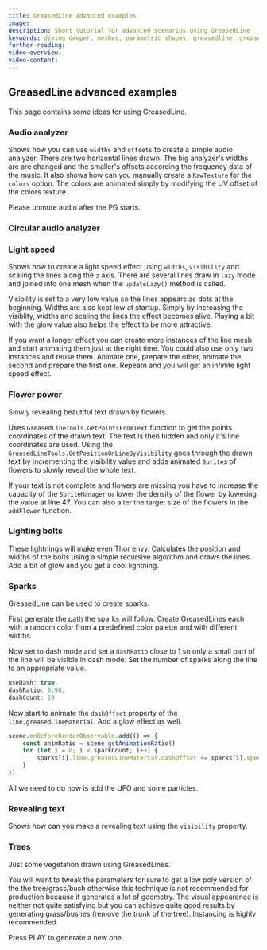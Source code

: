 ```yaml
---
title: GreasedLine advanced examples
image:
description: Short tutorial for advanced scenarios using GreasedLine 
keywords: diving deeper, meshes, parametric shapes, greasedline, greased line
further-reading:
video-overview:
video-content:
---
```


## GreasedLine advanced examples

This page contains some ideas for using GreasedLine.

### Audio analyzer

Shows how you can use `widths` and `offsets` to create a simple audio analyzer. There are two horizontal lines drawn. The big analyzer's widths are are changed and the smaller's offsets according the frequency data of the music. It also shows how can you manually create a `RawTexture` for the `colors` option. The colors are animated simply by modifying the UV offset of the colors texture.

Please unmute audio after the PG starts.

<Playground id="#3N0IS0#2" title="Line audio analyzer" description="A line audio analyzer with GreasedLine." />

### Circular audio analyzer

<Playground id="#H1LRZ3#232" title="Circle audio analyzer" description="A circle shaped audio analyzer with GreasedLine." />

### Light speed

Shows how to create a light speed effect using `widths`, `visibility` and scaling the lines along the `z` axis. There are several lines draw in `lazy` mode and joined into one mesh when the `updateLazy()` method is called. 

Visibility is set to a very low value so the lines appears as dots at the beginning. Widths are also kept low at startup. Simply by increasing the visiblity, widths and scaling the lines the effect becomes alive. Playing a bit with the glow value also helps the effect to be more attractive. 

If you want a longer effect you can create more instances of the line mesh and start animating them just at the right time. You could also use only two instances and reuse them. Animate one, prepare the other, animate the second and prepare the first one. Repeatn and you will get an infinite light speed effect.

<Playground id="#7MN4LZ#16" title="Light speed effect" description="Light speed effect." />

### Flower power

Slowly revealing beautiful text drawn by flowers. 

Uses `GreasedLineTools.GetPointsFromText` function to get the points coordinates of the drawn text. The text is then hidden and only it's line coordinates are used. Using the `GreasedLineTools.GetPositionOnLineByVisibility` goes through the drawn text by incrementing the visibility value and adds animated `Sprite`s of flowers to slowly reveal the whole text. 

If your text is not complete and flowers are missing you have to increase the capacity of the `SpriteManager` or lower the density of the flower by lowering the value at line 47. You can also alter the target size of the flowers in the `addFlower` function.

<Playground id="#0637HC#3" title="Flower power" description="Drawing text with a nice flower effect." />

### Lighting bolts

These lightnings will make even Thor envy. Calculates the position and widths of the bolts using a simple recursive algorithm and draws the lines. Add a bit of glow and you get a cool lightning.

<Playground id="#P5GH2C#2" title="Lighting bolts" description="Create cool looking lighting bolts using GreasedLine." />

### Sparks

GreasedLine can be used to create sparks.

First generate the path the sparks will follow. Create GreasedLines each with a random color from a predefined color palette and with different widths.

<Playground id="#KIW47V#1" title="Simulating sparks - step 1" description="A cool UFO surrounded by sparks created by GreasedLine - step 1." />

Now set to dash mode and set a `dashRatio` close to 1 so only a small part of the line will be visible in dash mode. Set the number of sparks along the line to an appropriate value.

```javascript
useDash: true,
dashRatio: 0.98,
dashCount: 10
```

<Playground id="#KIW47V#2" title="Simulating sparks - step 2" description="A cool UFO surrounded by sparks created by GreasedLine - step 2." />

Now start to animate the `dashOffset` property of the `line.greasedLineMaterial`. Add a glow effect as well.

```javascript
scene.onBeforeRenderObservable.add(() => {
    const animRatio = scene.getAnimationRatio()
    for (let i = 0; i < sparkCount; i++) {
        sparks[i].line.greasedLineMaterial.dashOffset += sparks[i].speed * animRatio
    }
})
```

<Playground id="#KIW47V#2" title="Simulating sparks - step 3" description="A cool UFO surrounded by sparks created by GreasedLine - step 3." />

All we need to do now is add the UFO and some particles.

<Playground id="#KIW47V" title="Simulating sparks" description="A cool UFO surrounded by sparks created by GreasedLine." />

### Revealing text

Shows how can you make a revealing text using the `visibility` property.

<Playground id="#H1LRZ3#234" title="Revealing text" description="The text is slowly drawn on the screen." />

### Trees

Just some vegetation drawn using GreasedLines. 

You will want to tweak the parameters for sure to get a low poly version of the the tree/grass/bush otherwise this technique is not recommended for production because it generates a lot of geometry. The visual appearance is neither not quite satisfying but you can achieve quite good results by generating grass/bushes (remove the trunk of the tree). Instancing is highly recommended. 

Press PLAY to generate a new one.

<Playground id="#DEHK6P#3" title="Trees" description="Parametric trees using GreasedLine." />
